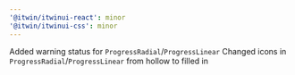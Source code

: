 ```yaml
---
'@itwin/itwinui-react': minor
'@itwin/itwinui-css': minor
---
```


Added warning status for `ProgressRadial`/`ProgressLinear`
Changed icons in `ProgressRadial`/`ProgressLinear` from hollow to filled in
